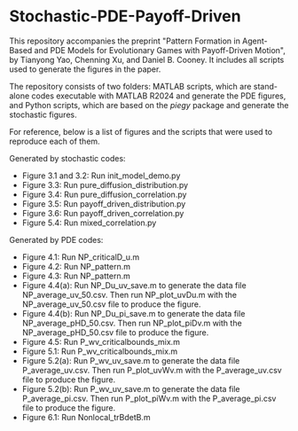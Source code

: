 # Stochastic-PDE-Payoff-Driven

This repository accompanies the preprint "Pattern Formation in Agent-Based and PDE Models for Evolutionary Games with Payoff-Driven Motion", by Tianyong Yao, Chenning Xu, and Daniel B. Cooney. It includes all scripts used to generate the figures in the paper.

The repository consists of two folders: MATLAB scripts, which are stand-alone codes executable with MATLAB R2024 and generate the PDE figures, and Python scripts, which are based on the _piegy_ package and generate the stochastic figures.

For reference, below is a list of figures and the scripts that were used to reproduce each of them.

Generated by stochastic codes:
- Figure 3.1 and 3.2: Run init_model_demo.py
- Figure 3.3: Run pure_diffusion_distribution.py
- Figure 3.4: Run pure_diffusion_correlation.py
- Figure 3.5: Run payoff_driven_distribution.py
- Figure 3.6: Run payoff_driven_correlation.py
- Figure 5.4: Run mixed_correlation.py

Generated by PDE codes:
- Figure 4.1: Run NP_criticalD_u.m
- Figure 4.2: Run NP_pattern.m
- Figure 4.3: Run NP_pattern.m
- Figure 4.4(a): Run NP_Du_uv_save.m to generate the data file NP_average_uv_50.csv. Then run NP_plot_uvDu.m with the NP_average_uv_50.csv file to produce the figure.
- Figure 4.4(b): Run NP_Du_pi_save.m to generate the data file NP_average_pHD_50.csv. Then run NP_plot_piDv.m with the NP_average_pHD_50.csv file to produce the figure.
- Figure 4.5: Run P_wv_criticalbounds_mix.m
- Figure 5.1: Run P_wv_criticalbounds_mix.m
- Figure 5.2(a): Run P_wv_uv_save.m to generate the data file P_average_uv.csv. Then run P_plot_uvWv.m with the P_average_uv.csv file to produce the figure.
- Figure 5.2(b): Run P_wv_uv_save.m to generate the data file P_average_pi.csv. Then run P_plot_piWv.m with the P_average_pi.csv file to produce the figure.
- Figure 6.1: Run Nonlocal_trBdetB.m
